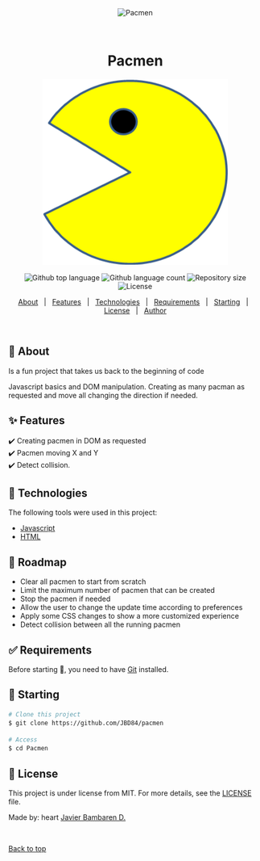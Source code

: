 <div align="center" id="top"> 
  <img src="./.github/app.gif" alt="Pacmen" />

&#xa0;

  <!-- <a href="https://pacmen.netlify.app">Demo</a> -->
</div>

<h1 align="center">Pacmen</h1>
<div align="center">
  <img alt ="Pacman" src="images/PacMan3.png">
</div>

<p align="center">
  <img alt="Github top language" src="https://img.shields.io/github/languages/top/JBD84/Pacmen?color=56BEB8">

  <img alt="Github language count" src="https://img.shields.io/github/languages/count/JBD84/Pacmen?color=56BEB8">

  <img alt="Repository size" src="https://img.shields.io/github/repo-size/JBD84/Pacmen?color=56BEB8">

  <img alt="License" src="https://img.shields.io/github/license/JBD84/Pacmen?color=56BEB8">

  <!-- <img alt="Github issues" src="https://img.shields.io/github/issues/JBD84/Pacmen?color=56BEB8" /> -->

  <!-- <img alt="Github forks" src="https://img.shields.io/github/forks/JBD84/Pacmen?color=56BEB8" /> -->

  <!-- <img alt="Github stars" src="https://img.shields.io/github/stars/JBD84/Pacmen?color=56BEB8" /> -->
</p>


<p align="center">
  <a href="#dart-about">About</a> &#xa0; | &#xa0; 
  <a href="#sparkles-features">Features</a> &#xa0; | &#xa0;
  <a href="#rocket-technologies">Technologies</a> &#xa0; | &#xa0;
  <a href="#white_check_mark-requirements">Requirements</a> &#xa0; | &#xa0;
  <a href="#checkered_flag-starting">Starting</a> &#xa0; | &#xa0;
  <a href="#memo-license">License</a> &#xa0; | &#xa0;
  <a href="https://github.com/JBD84" target="_blank">Author</a>
</p>

<br>

## :dart: About

Is a fun project that takes us back to the beginning of code

Javascript basics and DOM manipulation. 
Creating as many pacman as requested and move all changing the direction if needed.

## :sparkles: Features

:heavy_check_mark: Creating pacmen in DOM as requested\
:heavy_check_mark: Pacmen moving X and Y\
:heavy_check_mark: Detect collision.

## :rocket: Technologies

The following tools were used in this project:

- [Javascript](https://javascript.com/)
- [HTML](https://html.com/)

## :construction_worker: Roadmap

<ul>
<li>Clear all pacmen to start from scratch
<li>Limit the maximum number of pacmen that can be created
<li>Stop the pacmen if needed
<li>Allow the user to change the update time according to preferences
<li>Apply some CSS changes to show a more customized experience
<li>Detect collision between all the running pacmen
</ul>

## :white_check_mark: Requirements

Before starting :checkered_flag:, you need to have [Git](https://git-scm.com) installed.

## :checkered_flag: Starting

```bash
# Clone this project
$ git clone https://github.com/JBD84/pacmen

# Access
$ cd Pacmen
```

## :memo: License

This project is under license from MIT. For more details, see the [LICENSE](LICENSE.md) file.

Made by: heart <a href="https://github.com/JBD84" target="_blank">Javier Bambaren D.</a>

&#xa0;

<a href="#top">Back to top</a>

